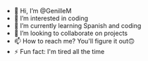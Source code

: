 - 👋 Hi, I’m @GenilleM
- 👀 I’m interested in coding
- 🌱 I’m currently learning Spanish and coding
- 💞️ I’m looking to collaborate on projects
- 📫 How to reach me? You'll figure it out🙃
- ⚡ Fun fact: I'm tired all the time

<!---
GenilleM/GenilleM is a ✨ special ✨ repository because its `README.md` (this file) appears on your GitHub profile.
You can click the Preview link to take a look at your changes.
--->
